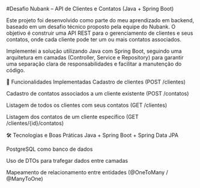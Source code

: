 #Desafio Nubank – API de Clientes e Contatos (Java + Spring Boot)

Este projeto foi desenvolvido como parte do meu aprendizado em backend, baseado em um desafio técnico proposto pela equipe do Nubank. O objetivo é construir uma API REST para o gerenciamento de clientes e seus contatos, onde cada cliente pode ter um ou mais contatos associados.

Implementei a solução utilizando Java com Spring Boot, seguindo uma arquitetura em camadas (Controller, Service e Repository) para garantir uma separação clara de responsabilidades e facilitar a manutenção do código.

🔧 Funcionalidades Implementadas
Cadastro de clientes (POST /clientes)

Cadastro de contatos associados a um cliente existente (POST /contatos)

Listagem de todos os clientes com seus contatos (GET /clientes)

Listagem dos contatos de um cliente específico (GET /clientes/{id}/contatos)

🛠️ Tecnologias e Boas Práticas
Java + Spring Boot + Spring Data JPA

PostgreSQL como banco de dados

Uso de DTOs para trafegar dados entre camadas

Mapeamento de relacionamento entre entidades (@OneToMany / @ManyToOne)

